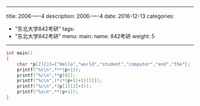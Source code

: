 
---
title: 2006-一-4
description: 2006-一-4
date: 2016-12-13
categories:
  - "东北大学842考研"
tags:
  - "东北大学842考研"
menu:
  main:
    name: 842考研
    weight: 5
---


```cpp
int main()
{
    char *p[2][3]={"Hello","world","student","computer","end","the"};
    printf("%c\n",***(p+1));
    printf("%c\n",**p[0]);
    printf("%c\n",(*(*(p+1)+1))[2]);
    printf("%c\n",*(p[1][2]+1));
    printf("%s\n",**(p+1));
}

```


